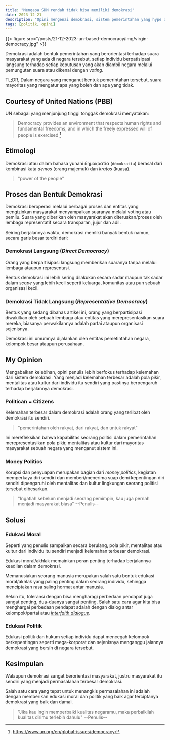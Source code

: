 ```yaml
---
title: "Mengapa SDM rendah tidak bisa memiliki demokrasi"
date: 2023-12-21
description: "Opini mengenai demokrasi, sistem pemerintahan yang hype di abad 20 dan alasan kenapa demokrasi tidak bisa berjalan dengan baik."
tags: [politik, opini]
---
```


{{< figure src="/posts/21-12-2023-un-based-democracy/img/virgin-democracy.jpg" >}}

Demokrasi adalah bentuk pemerintahan yang berorientasi terhadap suara masyarakat yang ada di negara tersebut, setiap individu berpatisipasi langsung terhadap setiap keputusan yang akan diambil negara melalui pemungutan suara atau dikenal dengan *voting*.

TL;DR, Dalam negara yang menganut bentuk pemerintahan tersebut, suara mayoritas yang mengatur apa yang boleh dan apa yang tidak.

## Courtesy of United Nations (PBB)

UN sebagai yang menjunjung tinggi tonggak demokrasi menyatakan:

> Democracy provides an environment that respects human rights and fundamental freedoms, and in which the freely expressed will of people is exercised [^1]

[^1]: https://www.un.org/en/global-issues/democracy

## Etimologi

Demokrasi atau dalam bahasa yunani δημοκρατία (`dēmokratía`) berasal dari kombinasi kata *demos* (orang majemuk) dan *kratos* (kuasa).

> "power of the people"

## Proses dan Bentuk Demokrasi

Demokrasi beroperasi melalui berbagai proses dan entitas yang mengizinkan masyarakat menyampaikan suaranya melalui voting atau pemilu. Suara yang diberikan oleh masyarakat akan diteruskan/proses oleh lembaga representatif secara transparan, jujur dan adil.

Seiring berjalannya waktu, demokrasi memliki banyak bentuk namun, secara garis besar terdiri dari:

### Demokrasi Langsung (*Direct Democracy*)

Orang yang berpartisipasi langsung memberikan suaranya tanpa melalui lembaga ataupun representasi.

Bentuk demokrasi ini lebih sering dilakukan secara sadar maupun tak sadar dalam *scope* yang lebih kecil seperti keluarga, komunitas atau pun sebuah organisasi kecil.

### Demokrasi Tidak Langsung (*Representative Democracy*)

Bentuk yang sedang dibahas artikel ini, orang yang berpartisipasi diwakilkan oleh sebuah lembaga atau entitas yang merepresentasikan suara mereka, biasanya perwakilannya adalah partai ataupun organisasi sejenisnya.

Demokrasi ini umumnya dijalankan oleh entitas pemetintahan negara, kelompok besar ataupun perusahaan.

## My Opinion

Mengabaikan kelebihan, opini penulis lebih berfokus terhadap kelemahan dari sistem demokrasi. Yang menjadi kelemahan terbesar adalah pola pikir, mentalitas atau kultur dari individu itu sendiri yang pastinya berpengaruh terhadap berjalannya demokrasi.

### Politican = Citizens

Kelemahan terbesar dalam demokrasi adalah orang yang terlibat oleh demokrasi itu sendiri.

> "pemerintahan oleh rakyat, dari rakyat, dan untuk rakyat"

Ini merefleksikan bahwa kapabilitas seorang politisi dalam pemerintahan merepresentasikan pola pikir, mentalitas atau kultur dari mayoritas masyarakat sebuah negara yang menganut sistem ini.

<!--- ### Identity Politics

Demokrasi bisa menghasilkan sebuah *tirani mayoritas* dimana keinginan atau keputusan yang diambil mayoritas cenderung berlawanan bahkan merugikan minoritas di negara tersebut.

Tirani mayoritas ini menghasilkan sebuah *politik identitas*, dimana mayoritas terpilih menunjukan jati dirinya sebagai kelompok, ras atau agama tertentu dengan membuat peraturan/keputusan yang mendiskriminasi minoritas ataupun kelompok, ras atau agama oposisinya. --->

### Money Politics

Korupsi dan penyuapan merupakan bagian dari *money politics*, kegiatan memperkaya diri sendiri dan memberi/menerima suap demi kepentingan diri sendiri dipengaruhi oleh mentalitas dan kultur lingkungan seorang politisi tersebut dibesarkan.

> "Ingatlah sebelum menjadi seorang pemimpin, kau juga pernah menjadi masyarakat biasa" --Penulis--

## Solusi

### Edukasi Moral

Seperti yang penulis sampaikan secara berulang, pola pikir, mentalitas atau kultur dari individu itu sendiri menjadi kelemahan terbesar demokrasi.

Edukasi moral/akhlak memainkan peran penting terhadap berjalannya keadilan dalam demokrasi.

Memanusiakan seorang manusia merupakan salah satu bentuk edukasi moral/akhlak yang paling penting dalam seorang individu, sehingga menciptakan rasa saling hormat antar manusia.

Selain itu, toleransi dengan bisa mengharagi perbedaan pendapat juga sangat penting, dua-duanya sangat penting. Salah satu cara agar kita bisa menghargai perbedaan pendapat adalah dengan dialog antar kelompok/partai atau [*interfaith dialogue*](https://en.wikipedia.org/wiki/Interfaith_dialogue).

### Edukasi Politik

Edukasi politik dan hukum setiap individu dapat mencegah kelompok berkepentingan seperti mega-korporat dan sejenisnya menganggu jalannya demokrasi yang bersih di negara tersebut.

## Kesimpulan

Walaupun demokrasi sangat berorientasi masyarakat, justru masyarakat itu sendiri yang menjadi permasalahan terbesar demokrasi.

Salah satu cara yang tepat untuk menangkis permasalahan ini adalah dengan memberikan edukasi moral dan politik yang baik agar terciptanya demokrasi yang baik dan damai.

> "Jika kau ingin memperbaiki kualitas negaramu, maka perbaikilah kualitas dirimu terlebih dahulu" --Penulis--